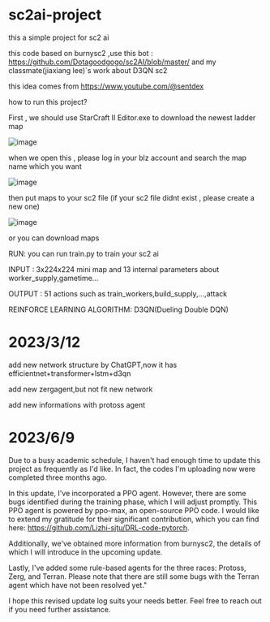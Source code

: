 # sc2ai-project
this a simple project for  sc2 ai 

this code based on burnysc2 ,use this bot : https://github.com/Dotagoodgogo/sc2AI/blob/master/ and my classmate(jiaxiang lee)`s work about D3QN sc2 

this idea comes from https://www.youtube.com/@sentdex



how to run this project? 

First , we should use StarCraft II Editor.exe to download the newest ladder map 

![image](https://user-images.githubusercontent.com/49554454/217539085-d14f0177-33a4-42f1-ac7d-ac9f61ad29f2.png)

when we open this , please log in your blz account and search the map name which you want

![image](https://user-images.githubusercontent.com/49554454/217540537-db80aca9-aec7-4d30-b4f9-f4dc818a1697.png)


then put maps to your sc2 file (if your sc2 file didnt exist , please create a new one) 

![image](https://user-images.githubusercontent.com/49554454/217539085-d14f0177-33a4-42f1-ac7d-ac9f61ad29f2.png)

or you can download maps 



RUN: you can run train.py to train your sc2 ai

INPUT : 3x224x224 mini map and 13 internal parameters about worker_supply,gametime...

OUTPUT :  51 actions 
       such as train_workers,build_supply,...,attack

REINFORCE LEARNING ALGORITHM:
D3QN(Dueling Double DQN)

# 2023/3/12
add new network structure by ChatGPT,now it has efficientnet+transformer+lstm+d3qn

add new zergagent,but not fit new network

add new informations with protoss agent 

# 2023/6/9
Due to a busy academic schedule, I haven't had enough time to update this project as frequently as I'd like. In fact, the codes I'm uploading now were completed three months ago.

In this update, I've incorporated a PPO agent. However, there are some bugs identified during the training phase, which I will adjust promptly. This PPO agent is powered by ppo-max, an open-source PPO code. I would like to extend my gratitude for their significant contribution, which you can find here: https://github.com/Lizhi-sjtu/DRL-code-pytorch.

Additionally, we've obtained more information from burnysc2, the details of which I will introduce in the upcoming update.

Lastly, I've added some rule-based agents for the three races: Protoss, Zerg, and Terran. Please note that there are still some bugs with the Terran agent which have not been resolved yet."

I hope this revised update log suits your needs better. Feel free to reach out if you need further assistance.


